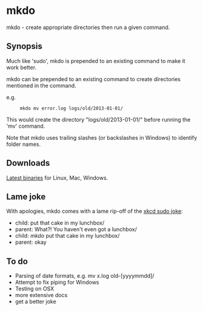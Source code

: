 mkdo
====
mkdo - create appropriate directories then run a given command.

Synopsis
--------

Much like 'sudo', mkdo is prepended to an existing command to make it work better.

mkdo can be prepended to an existing command to create directories mentioned in the command.

e.g.

         mkdo mv error.log logs/old/2013-01-01/

This would create the directory "logs/old/2013-01-01/" before running the 'mv' command.

Note that mkdo uses trailing slashes (or backslashes in Windows) to identify folder names.

Downloads
---------
[Latest binaries](http://laher.github.com/mkdo/dl/latest/) for Linux, Mac, Windows.

Lame joke
---------
With apologies, mkdo comes with a lame rip-off of the [xkcd sudo joke](http://xkcd.com/149/):

 - child: put that cake in my lunchbox/
 - parent: What?! You haven't even got a lunchbox/
 - child: *mkdo* put that cake in my lunchbox/
 - parent: okay

To do
-----

 - Parsing of date formats, e.g. mv x.log old-[yyyymmdd]/
 - Attempt to fix piping for Windows
 - Testing on OSX
 - more extensive docs
 - get a better joke

